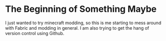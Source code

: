# The Beginning of Something Maybe
I just wanted to try minecraft modding, so this is me starting to mess around with Fabric and modding in general. I am also trying to get the hang of version control using Github.
